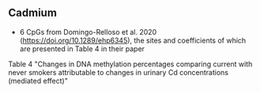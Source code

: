 ## Cadmium
* 6 CpGs from Domingo-Relloso et al. 2020 (https://doi.org/10.1289/ehp6345), the sites and coefficients of which are presented in Table 4 in their paper

Table 4 "Changes in DNA methylation percentages comparing current with never smokers attributable to changes in urinary Cd concentrations (mediated effect)"

